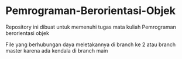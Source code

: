 # Pemrograman-Berorientasi-Objek
Repository ini dibuat untuk memenuhi tugas mata kuliah Pemrograman  berorientasi objek

File yang berhubungan daya meletakannya di branch ke 2 atau branch master karena ada kendala di branch main
